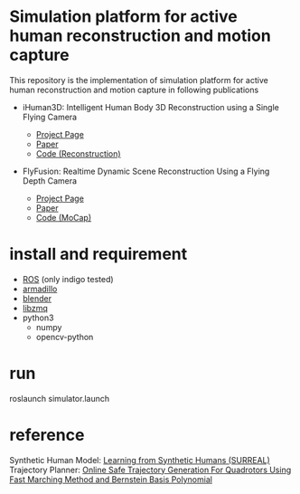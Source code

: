 # Simulation platform for active human reconstruction and motion capture

This repository is the implementation of simulation platform for active human reconstruction and motion capture in following publications

* iHuman3D: Intelligent Human Body 3D Reconstruction using a Single Flying Camera 
  * [Project Page](http://www.luvision.net/iHuman3D/) 
  * [Paper](http://www.luvision.net/iHuman3D/Fig/iHuman3D_camear_ready.pdf)
  * [Code (Reconstruction)](https://github.com/wchengad/iHuman3D)

* FlyFusion: Realtime Dynamic Scene Reconstruction Using a Flying Depth Camera
  * [Project Page](http://www.luvision.net/FlyFusion_tvcg/) 
  * [Paper](http://www.luvision.net/FlyFusion_tvcg/Fig/FlyFusion-tvcg.pdf)
  * [Code (MoCap)](https://github.com/wchengad/FlyFusion)

# install and requirement
* [ROS](http://wiki.ros.org/indigo/Installation/Ubuntu) (only indigo tested)
* [armadillo](http://arma.sourceforge.net/)
* [blender](http://download.blender.org/release/Blender2.78/blender-2.78a-linux-glibc211-x86_64.tar.bz2)
* [libzmq](https://github.com/zeromq/libzmq)
* python3
  * numpy
  * opencv-python 

# run
roslaunch simulator.launch

# reference
Synthetic Human Model: [Learning from Synthetic Humans (SURREAL)](https://github.com/gulvarol/surreal)
Trajectory Planner: [Online Safe Trajectory Generation For Quadrotors Using Fast Marching Method and Bernstein Basis Polynomial](https://github.com/HKUST-Aerial-Robotics/Btraj)
